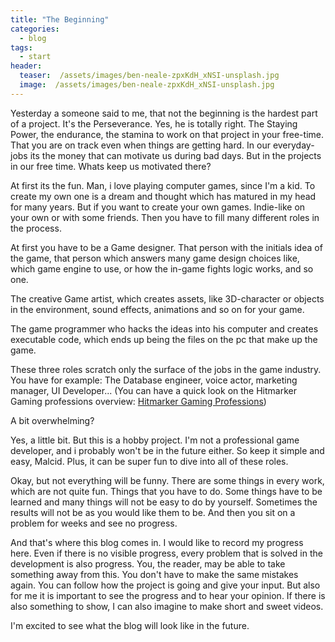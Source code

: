 ```yaml
---
title: "The Beginning"
categories:
  - blog
tags:
  - start
header:
  teaser:  /assets/images/ben-neale-zpxKdH_xNSI-unsplash.jpg
  image:  /assets/images/ben-neale-zpxKdH_xNSI-unsplash.jpg
---
```


Yesterday a someone said to me, that not the beginning is the hardest part of a project. It's the Perseverance. Yes, he is totally right.
The Staying Power, the endurance, the stamina to work on that project in your free-time. That you are on track even when things are getting hard. In our everyday-jobs its the money that can motivate us during bad days. But in the projects in our free time. Whats keep us motivated there?

At first its the fun. 
Man, i love playing computer games, since I'm a kid. To create my own one is a dream and thought which has matured in my head for many years. But if you want to create your own games. Indie-like on your own or with some friends. Then you have to fill many different roles in the process. 

At first you have to be a Game designer. That person with the initials idea of the game, that person which answers many  game design choices like, which game engine to use, or how the in-game fights logic works, and so one.

The creative Game artist, which creates assets, like 3D-character or objects in the environment, sound effects, animations and so on for your game.

The game programmer who hacks the ideas into his computer and creates executable code, which ends up being the files on the pc that make up the game.

These three roles scratch only the surface of the jobs in the game industry. You have for example: The Database engineer, voice actor, marketing manager, UI Developer... (You can have a quick look on the Hitmarker Gaming professions overview: [Hitmarker Gaming Professions](https://hitmarker.net/career-advice/the-complete-list-of-gaming-esports-jobs))

A bit overwhelming?

Yes, a little bit. But this is a hobby project. I'm not a professional game developer, and i probably won't be in the future either. So keep it simple and easy, Malcid. Plus, it can be super fun to dive into all of these roles.

Okay, but not everything will be funny. There are some things in every work, which are not quite fun. Things that you have to do. Some things have to be learned and many things will not be easy to do by yourself. Sometimes the results will not be as you would like them to be. And then you sit on a problem for weeks and see no progress.

And that's where this blog comes in. I would like to record my progress here. Even if there is no visible progress, every problem that is solved in the development is also progress.
You, the reader, may be able to take something away from this. You don't have to make the same mistakes again. You can follow how the project is going and give your input. But also for me it is important to see the progress and to hear your opinion. If there is also something to show, I can also imagine to make short and sweet videos.

I'm excited to see what the blog will look like in the future.

